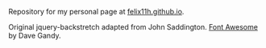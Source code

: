 Repository for my personal page at [felix11h.github.io].

Original jquery-backstretch adapted from John Saddington. [Font Awesome] by Dave Gandy.

[felix11h.github.io]: <http://felix11h.github.io/>
[Font Awesome]: <http://fortawesome.github.io/Font-Awesome/>
